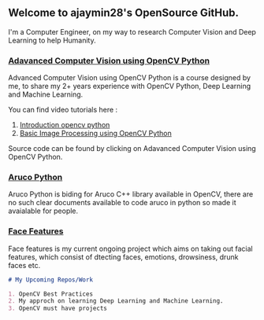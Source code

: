 ## Welcome to ajaymin28's OpenSource GitHub.

I'm a Computer Engineer, on my way to research Computer Vision and Deep Learning to help Humanity.

### [Adavanced Computer Vision using OpenCV Python](https://github.com/ajaymin28/Advanced-Computer-Vision-using-OpenCV-Python)

Advanced Computer Vision using OpenCV Python is a course designed by me, to share my 2+ years experience with OpenCV Python, Deep Learning and Machine Learning.

You can find video tutorials here : 
1. [Introduction opencv python](https://www.youtube.com/playlist?list=PLwRoxHWReaEhVFjTeKlifKUimbw6ZyV7K)
2. [Basic Image Processing using OpenCV Python](https://www.youtube.com/playlist?list=PLwRoxHWReaEhVFjTeKlifKUimbw6ZyV7K)

Source code can be found by clicking on Adavanced Computer Vision using OpenCV Python.

### [Aruco Python](https://github.com/ajaymin28/Aruco_python)

Aruco Python is biding for Aruco C++ library available in OpenCV, there are no such clear documents available to code aruco in python so made it avaialable for people.

### [Face Features](https://face-features.herokuapp.com/)

Face features is my current ongoing project which aims on taking out facial features, which consist of dtecting faces, emotions, drowsiness, drunk faces etc.


```markdown
# My Upcoming Repos/Work 

1. OpenCV Best Practices
2. My approch on learning Deep Learning and Machine Learning.
3. OpenCV must have projects

```
